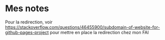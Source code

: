 # Mes notes


Pour la redirection, voir https://stackoverflow.com/questions/46455900/subdomain-of-website-for-github-pages-project pour mettre en place la redirection chez mon FAI
